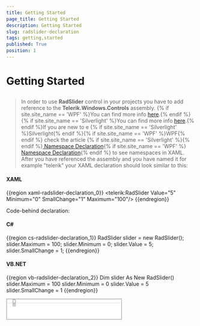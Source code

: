 ```yaml
---
title: Getting Started
page_title: Getting Started
description: Getting Started
slug: radslider-declaration
tags: getting,started
published: True
position: 1
---
```


# Getting Started



## 

>In order to use __RadSlider__ control in your projects you have to add reference to the __Telerik.Windows.Controls__ assembly. {% if site.site_name == 'WPF' %}You can find more info [here](http://www.telerik.com/help/wpf/installation-installing-controls-dependencies-wpf.html).{% endif %}{% if site.site_name == 'Silverlight' %}You can find more info [here](http://www.telerik.com/help/silverlight/installation-installing-controls-dependencies.html).{% endif %}If you are new to e {% if site.site_name == 'Silverlight' %}Silverlight{% endif %}{% if site.site_name == 'WPF' %}WPF{% endif %} check the article {% if site.site_name == 'Silverlight' %}{% endif %}[ Namespace Declaration](http://www.telerik.com/help/silverlight/installation-adding-application-namespace-declaration.html){% if site.site_name == 'WPF' %}[ Namespace Declaration](http://www.telerik.com/help/wpf/installation-adding-application-namespace-declaration-wpf.html){% endif %} to see namespaces in XAML. After you have referenced the assembly and you have named it for example "telerik" your XAML declaration should look similar to this:
				

#### __XAML__

{{region xaml-radslider-declaration_0}}
	<telerik:RadSlider Value="5" Minimum="0" SmallChange="1" Maximum="100"/>
{{endregion}}



Code-behind declaration:

#### __C#__

{{region cs-radslider-declaration_1}}
	RadSlider slider = new RadSlider();
	slider.Maximum = 100;
	slider.Minimum = 0;
	slider.Value = 5;
	slider.SmallChange = 1;
{{endregion}}



#### __VB.NET__

{{region vb-radslider-declaration_2}}
	Dim slider As New RadSlider()
	slider.Maximum = 100
	slider.Minimum = 0
	slider.Value = 5
	slider.SmallChange = 1
{{endregion}}


![](images/radslider_gettingstarted.png)
